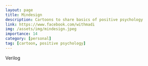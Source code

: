 ```yaml
---
layout: page
title: Mindesign
description: Cartoons to share basics of positive psychology
link: https://www.facebook.com/withmadi
img: /assets/img/mindesign.jpeg
importance: 14
category: [personal]
tag: [cartoon, positive psychology]
---
```


Verilog
